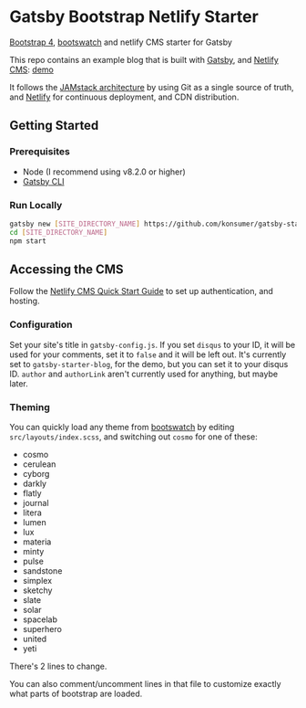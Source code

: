 # Gatsby Bootstrap Netlify Starter

[Bootstrap 4](http://getbootstrap.com/), [bootswatch](https://bootswatch.com/) and netlify CMS starter for Gatsby

This repo contains an example blog that is built with [Gatsby](https://www.gatsbyjs.org/), and [Netlify CMS](https://netlifycms.org): [demo](https://gatsby-starter-bootstrap-netlify.netlify.com)

It follows the [JAMstack architecture](https://jamstack.org) by using Git as a single source of truth, and [Netlify](netlify.com) for continuous deployment, and CDN distribution.

## Getting Started

### Prerequisites

* Node (I recommend using v8.2.0 or higher)
* [Gatsby CLI](https://www.gatsbyjs.org/docs/)

### Run Locally

```sh
gatsby new [SITE_DIRECTORY_NAME] https://github.com/konsumer/gatsby-starter-bootstrap-netlify/
cd [SITE_DIRECTORY_NAME]
npm start
```

## Accessing the CMS

Follow the [Netlify CMS Quick Start Guide](https://www.netlifycms.org/docs/quick-start/#authentication) to set up authentication, and hosting.

### Configuration

Set your site's title in `gatsby-config.js`. If you set `disqus` to your ID, it will be used for your comments, set it to `false` and it will be left out. It's currently set to `gatsby-starter-blog`, for the demo, but you can set it to your disqus ID. `author` and `authorLink` aren't currently used for anything, but maybe later.


### Theming

You can quickly load any theme from [bootswatch](https://bootswatch.com/) by editing `src/layouts/index.scss`, and switching out `cosmo` for one of these:

* cosmo
* cerulean
* cyborg
* darkly
* flatly
* journal
* litera
* lumen
* lux
* materia
* minty
* pulse
* sandstone
* simplex
* sketchy
* slate
* solar
* spacelab
* superhero
* united
* yeti

There's 2 lines to change.

You can also comment/uncomment lines in that file to customize exactly what parts of bootstrap are loaded.
